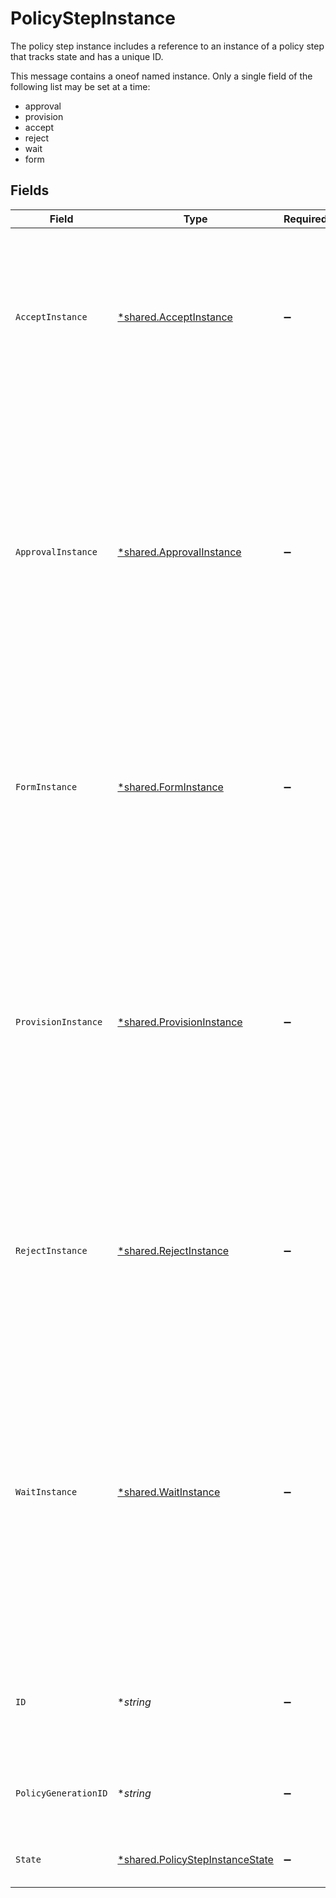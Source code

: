 # PolicyStepInstance

The policy step instance includes a reference to an instance of a policy step that tracks state and has a unique ID.

This message contains a oneof named instance. Only a single field of the following list may be set at a time:
  - approval
  - provision
  - accept
  - reject
  - wait
  - form



## Fields

| Field                                                                                                                                                                                                                                                                                                                                                           | Type                                                                                                                                                                                                                                                                                                                                                            | Required                                                                                                                                                                                                                                                                                                                                                        | Description                                                                                                                                                                                                                                                                                                                                                     |
| --------------------------------------------------------------------------------------------------------------------------------------------------------------------------------------------------------------------------------------------------------------------------------------------------------------------------------------------------------------- | --------------------------------------------------------------------------------------------------------------------------------------------------------------------------------------------------------------------------------------------------------------------------------------------------------------------------------------------------------------- | --------------------------------------------------------------------------------------------------------------------------------------------------------------------------------------------------------------------------------------------------------------------------------------------------------------------------------------------------------------- | --------------------------------------------------------------------------------------------------------------------------------------------------------------------------------------------------------------------------------------------------------------------------------------------------------------------------------------------------------------- |
| `AcceptInstance`                                                                                                                                                                                                                                                                                                                                                | [*shared.AcceptInstance](../../../pkg/models/shared/acceptinstance.md)                                                                                                                                                                                                                                                                                          | :heavy_minus_sign:                                                                                                                                                                                                                                                                                                                                              | This policy step indicates that a ticket should have an approved outcome. This is a terminal approval state and is used to explicitly define the end of approval steps.<br/> The instance is just a marker for it being copied into an active policy.                                                                                                           |
| `ApprovalInstance`                                                                                                                                                                                                                                                                                                                                              | [*shared.ApprovalInstance](../../../pkg/models/shared/approvalinstance.md)                                                                                                                                                                                                                                                                                      | :heavy_minus_sign:                                                                                                                                                                                                                                                                                                                                              | The approval instance object describes the way a policy step should be approved as well as its outcomes and state.<br/><br/>This message contains a oneof named outcome. Only a single field of the following list may be set at a time:<br/>  - approved<br/>  - denied<br/>  - reassigned<br/>  - restarted<br/>  - reassignedByError<br/>  - skipped<br/>    |
| `FormInstance`                                                                                                                                                                                                                                                                                                                                                  | [*shared.FormInstance](../../../pkg/models/shared/forminstance.md)                                                                                                                                                                                                                                                                                              | :heavy_minus_sign:                                                                                                                                                                                                                                                                                                                                              | The FormInstance message.<br/><br/>This message contains a oneof named outcome. Only a single field of the following list may be set at a time:<br/>  - completed<br/>  - restarted<br/>  - reassigned<br/>  - skipped<br/>                                                                                                                                     |
| `ProvisionInstance`                                                                                                                                                                                                                                                                                                                                             | [*shared.ProvisionInstance](../../../pkg/models/shared/provisioninstance.md)                                                                                                                                                                                                                                                                                    | :heavy_minus_sign:                                                                                                                                                                                                                                                                                                                                              | A provision instance describes the specific configuration of an executing provision policy step including actions taken and notification id.<br/><br/>This message contains a oneof named outcome. Only a single field of the following list may be set at a time:<br/>  - completed<br/>  - cancelled<br/>  - errored<br/>  - reassignedByError<br/>  - skipped<br/> |
| `RejectInstance`                                                                                                                                                                                                                                                                                                                                                | [*shared.RejectInstance](../../../pkg/models/shared/rejectinstance.md)                                                                                                                                                                                                                                                                                          | :heavy_minus_sign:                                                                                                                                                                                                                                                                                                                                              | This policy step indicates that a ticket should have a denied outcome. This is a terminal approval state and is used to explicitly define the end of approval steps.<br/> The instance is just a marker for it being copied into an active policy.                                                                                                              |
| `WaitInstance`                                                                                                                                                                                                                                                                                                                                                  | [*shared.WaitInstance](../../../pkg/models/shared/waitinstance.md)                                                                                                                                                                                                                                                                                              | :heavy_minus_sign:                                                                                                                                                                                                                                                                                                                                              | Used by the policy engine to describe an instantiated wait step.<br/><br/>This message contains a oneof named until. Only a single field of the following list may be set at a time:<br/>  - condition<br/>  - untilTime<br/><br/><br/>This message contains a oneof named outcome. Only a single field of the following list may be set at a time:<br/>  - succeeded<br/>  - timedOut<br/>  - skipped<br/> |
| `ID`                                                                                                                                                                                                                                                                                                                                                            | **string*                                                                                                                                                                                                                                                                                                                                                       | :heavy_minus_sign:                                                                                                                                                                                                                                                                                                                                              | The ID of the PolicyStepInstance. This is required by many action submission endpoints to indicate what step you're approving.                                                                                                                                                                                                                                  |
| `PolicyGenerationID`                                                                                                                                                                                                                                                                                                                                            | **string*                                                                                                                                                                                                                                                                                                                                                       | :heavy_minus_sign:                                                                                                                                                                                                                                                                                                                                              | The policy generation id refers to the version of the policy that this step was created from.                                                                                                                                                                                                                                                                   |
| `State`                                                                                                                                                                                                                                                                                                                                                         | [*shared.PolicyStepInstanceState](../../../pkg/models/shared/policystepinstancestate.md)                                                                                                                                                                                                                                                                        | :heavy_minus_sign:                                                                                                                                                                                                                                                                                                                                              | The state of the step, which is either active or done.                                                                                                                                                                                                                                                                                                          |